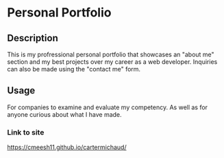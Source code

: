 # Personal Portfolio

## Description

This is my profressional personal portfolio that showcases an "about me" section and my best projects over my career as a web developer.
Inquiries can also be made using the "contact me" form.

## Usage

For companies to examine and evaluate my competency. As well as for anyone curious about what I have made.

### Link to site

https://cmeesh11.github.io/cartermichaud/